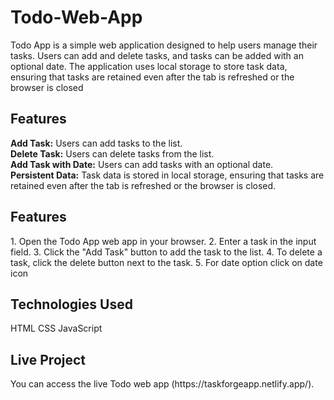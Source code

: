 # Todo-Web-App
Todo App is a simple web application designed to help users manage their tasks. Users can add and delete tasks, and tasks can be added with an optional date. The application uses local storage to store task data, ensuring that tasks are retained even after the tab is refreshed or the browser is closed
<h2>Features </h2>
<b>Add Task:</b> Users can add tasks to the list.<br>
<b>Delete Task:</b> Users can delete tasks from the list.<br>
<b>Add Task with Date:</b> Users can add tasks with an optional date.<br>
<b>Persistent Data:</b> Task data is stored in local storage, ensuring that tasks are retained even after the tab is refreshed or the browser is closed. <br>
<h2>Features </h2>
1. Open the Todo App web app in your browser.
2. Enter a task in the input field.
3. Click the "Add Task" button to add the task to the list.
4. To delete a task, click the delete button next to the task.
5. For date option click on date icon 
<h2>Technologies Used</h2>
HTML
CSS
JavaScript
<h2>Live Project</h2>
You can access the live Todo web app (https://taskforgeapp.netlify.app/).
